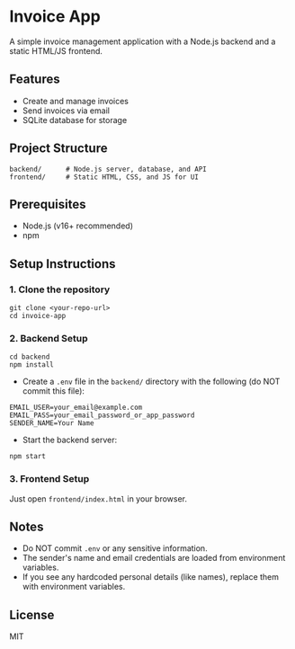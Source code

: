# Invoice App

A simple invoice management application with a Node.js backend and a static HTML/JS frontend.

## Features
- Create and manage invoices
- Send invoices via email
- SQLite database for storage

## Project Structure
```
backend/      # Node.js server, database, and API
frontend/     # Static HTML, CSS, and JS for UI
```

## Prerequisites
- Node.js (v16+ recommended)
- npm

## Setup Instructions

### 1. Clone the repository
```
git clone <your-repo-url>
cd invoice-app
```

### 2. Backend Setup
```
cd backend
npm install
```

- Create a `.env` file in the `backend/` directory with the following (do NOT commit this file):
```
EMAIL_USER=your_email@example.com
EMAIL_PASS=your_email_password_or_app_password
SENDER_NAME=Your Name
```

- Start the backend server:
```
npm start
```

### 3. Frontend Setup
Just open `frontend/index.html` in your browser.

## Notes
- Do NOT commit `.env` or any sensitive information.
- The sender's name and email credentials are loaded from environment variables.
- If you see any hardcoded personal details (like names), replace them with environment variables.

## License
MIT
